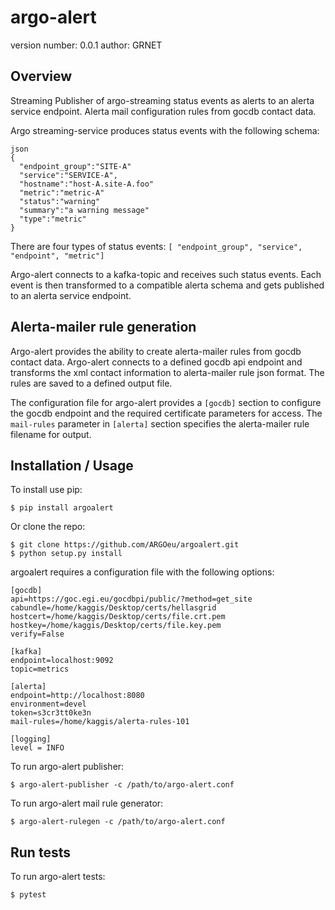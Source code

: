 argo-alert
===============================

version number: 0.0.1
author: GRNET

Overview
--------

Streaming Publisher of argo-streaming status events as alerts to an alerta service endpoint.
Alerta mail configuration rules from gocdb contact data.

Argo streaming-service produces status events with the following schema:
```
json
{
  "endpoint_group":"SITE-A"
  "service":"SERVICE-A",
  "hostname":"host-A.site-A.foo"
  "metric":"metric-A"
  "status":"warning"
  "summary":"a warning message"
  "type":"metric"
}
```

There are four types of status events: `[ "endpoint_group", "service", "endpoint", "metric"]`

Argo-alert connects to a kafka-topic and receives such status events. Each event is
then transformed to a compatible alerta schema and gets published to an alerta service endpoint.

Alerta-mailer rule generation
---------------------------
Argo-alert provides the ability to create alerta-mailer rules from gocdb contact data. Argo-alert
connects to a defined gocdb api endpoint and transforms the xml contact information to alerta-mailer
rule json format. The rules are saved to a defined output file.

The configuration file for argo-alert provides a `[gocdb]` section to configure the gocdb endpoint
and the required certificate parameters for access. The `mail-rules` parameter in `[alerta]` section
specifies the alerta-mailer rule filename for output.  


Installation / Usage
--------------------

To install use pip:

    $ pip install argoalert


Or clone the repo:

    $ git clone https://github.com/ARGOeu/argoalert.git
    $ python setup.py install


argoalert requires a configuration file with the following options:
```
[gocdb]
api=https://goc.egi.eu/gocdbpi/public/?method=get_site
cabundle=/home/kaggis/Desktop/certs/hellasgrid
hostcert=/home/kaggis/Desktop/certs/file.crt.pem
hostkey=/home/kaggis/Desktop/certs/file.key.pem
verify=False

[kafka]
endpoint=localhost:9092
topic=metrics

[alerta]
endpoint=http://localhost:8080
environment=devel
token=s3cr3tt0ke3n
mail-rules=/home/kaggis/alerta-rules-101

[logging]
level = INFO

```

To run argo-alert publisher:

    $ argo-alert-publisher -c /path/to/argo-alert.conf

To run argo-alert mail rule generator:

    $ argo-alert-rulegen -c /path/to/argo-alert.conf

Run tests
---------

To run argo-alert tests:

    $ pytest
